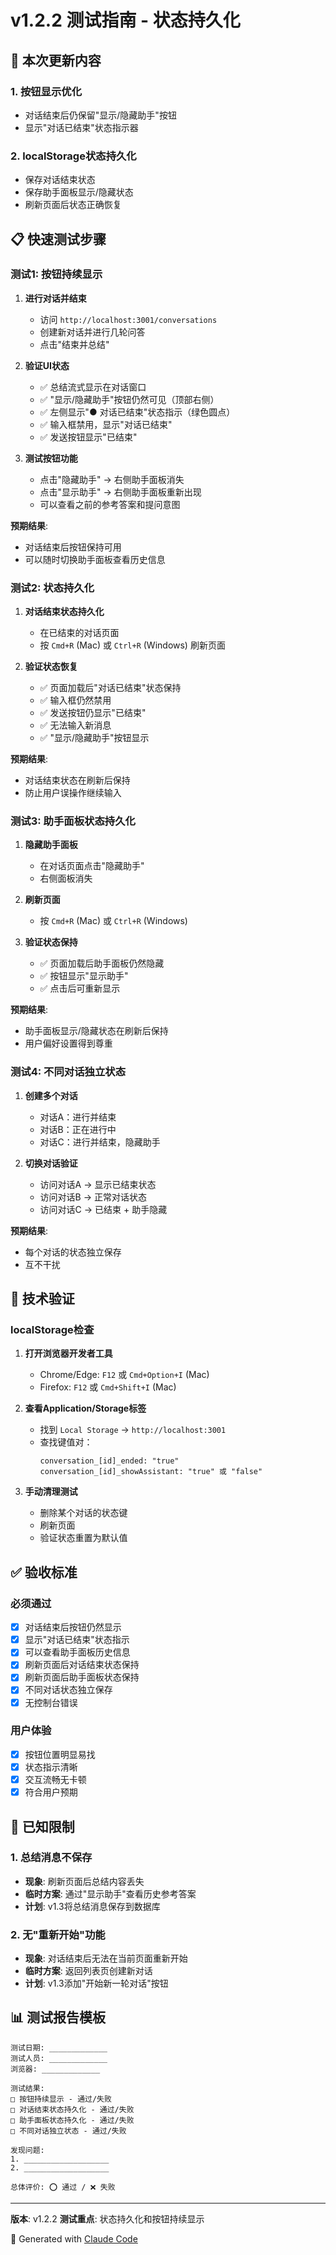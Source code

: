 # v1.2.2 测试指南 - 状态持久化

## 🎯 本次更新内容

### 1. 按钮显示优化
- 对话结束后仍保留"显示/隐藏助手"按钮
- 显示"对话已结束"状态指示器

### 2. localStorage状态持久化
- 保存对话结束状态
- 保存助手面板显示/隐藏状态
- 刷新页面后状态正确恢复

## 📋 快速测试步骤

### 测试1: 按钮持续显示

1. **进行对话并结束**
   - 访问 `http://localhost:3001/conversations`
   - 创建新对话并进行几轮问答
   - 点击"结束并总结"

2. **验证UI状态**
   - ✅ 总结流式显示在对话窗口
   - ✅ "显示/隐藏助手"按钮仍然可见（顶部右侧）
   - ✅ 左侧显示"● 对话已结束"状态指示（绿色圆点）
   - ✅ 输入框禁用，显示"对话已结束"
   - ✅ 发送按钮显示"已结束"

3. **测试按钮功能**
   - 点击"隐藏助手" → 右侧助手面板消失
   - 点击"显示助手" → 右侧助手面板重新出现
   - 可以查看之前的参考答案和提问意图

**预期结果**:
- 对话结束后按钮保持可用
- 可以随时切换助手面板查看历史信息

### 测试2: 状态持久化

1. **对话结束状态持久化**
   - 在已结束的对话页面
   - 按 `Cmd+R` (Mac) 或 `Ctrl+R` (Windows) 刷新页面

2. **验证状态恢复**
   - ✅ 页面加载后"对话已结束"状态保持
   - ✅ 输入框仍然禁用
   - ✅ 发送按钮仍显示"已结束"
   - ✅ 无法输入新消息
   - ✅ "显示/隐藏助手"按钮显示

**预期结果**:
- 对话结束状态在刷新后保持
- 防止用户误操作继续输入

### 测试3: 助手面板状态持久化

1. **隐藏助手面板**
   - 在对话页面点击"隐藏助手"
   - 右侧面板消失

2. **刷新页面**
   - 按 `Cmd+R` (Mac) 或 `Ctrl+R` (Windows)

3. **验证状态保持**
   - ✅ 页面加载后助手面板仍然隐藏
   - ✅ 按钮显示"显示助手"
   - ✅ 点击后可重新显示

**预期结果**:
- 助手面板显示/隐藏状态在刷新后保持
- 用户偏好设置得到尊重

### 测试4: 不同对话独立状态

1. **创建多个对话**
   - 对话A：进行并结束
   - 对话B：正在进行中
   - 对话C：进行并结束，隐藏助手

2. **切换对话验证**
   - 访问对话A → 显示已结束状态
   - 访问对话B → 正常对话状态
   - 访问对话C → 已结束 + 助手隐藏

**预期结果**:
- 每个对话的状态独立保存
- 互不干扰

## 🔧 技术验证

### localStorage检查

1. **打开浏览器开发者工具**
   - Chrome/Edge: `F12` 或 `Cmd+Option+I` (Mac)
   - Firefox: `F12` 或 `Cmd+Shift+I` (Mac)

2. **查看Application/Storage标签**
   - 找到 `Local Storage` → `http://localhost:3001`
   - 查找键值对：
     ```
     conversation_[id]_ended: "true"
     conversation_[id]_showAssistant: "true" 或 "false"
     ```

3. **手动清理测试**
   - 删除某个对话的状态键
   - 刷新页面
   - 验证状态重置为默认值

## ✅ 验收标准

### 必须通过
- [x] 对话结束后按钮仍然显示
- [x] 显示"对话已结束"状态指示
- [x] 可以查看助手面板历史信息
- [x] 刷新页面后对话结束状态保持
- [x] 刷新页面后助手面板状态保持
- [x] 不同对话状态独立保存
- [x] 无控制台错误

### 用户体验
- [x] 按钮位置明显易找
- [x] 状态指示清晰
- [x] 交互流畅无卡顿
- [x] 符合用户预期

## 🐛 已知限制

### 1. 总结消息不保存
- **现象**: 刷新页面后总结内容丢失
- **临时方案**: 通过"显示助手"查看历史参考答案
- **计划**: v1.3将总结消息保存到数据库

### 2. 无"重新开始"功能
- **现象**: 对话结束后无法在当前页面重新开始
- **临时方案**: 返回列表页创建新对话
- **计划**: v1.3添加"开始新一轮对话"按钮

## 📊 测试报告模板

```
测试日期: _____________
测试人员: _____________
浏览器: _____________

测试结果:
□ 按钮持续显示 - 通过/失败
□ 对话结束状态持久化 - 通过/失败
□ 助手面板状态持久化 - 通过/失败
□ 不同对话独立状态 - 通过/失败

发现问题:
1. ___________________
2. ___________________

总体评价: ⭕ 通过 / ❌ 失败
```

---

**版本**: v1.2.2
**测试重点**: 状态持久化和按钮持续显示

🤖 Generated with [Claude Code](https://claude.com/claude-code)

